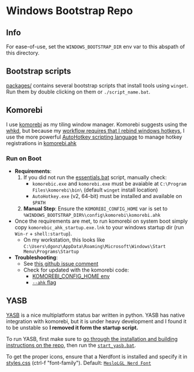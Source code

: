 # Windows Bootstrap Repo

## Info

For ease-of-use, set the `WINDOWS_BOOTSTRAP_DIR` env var to this abspath of this directory.

## Bootstrap scripts

[packages/](packages/) contains several bootstrap scripts that install tools using `winget`. Run them by double clicking on them or `./script_name.bat`.

## Komorebi

I use [komorebi](https://github.com/LGUG2Z/komorebi) as my tiling window manager. Komorebi suggests using the [whkd](https://github.com/LGUG2Z/whkd), but because my [workflow requires that I rebind windows hotkeys](https://github.com/LGUG2Z/whkd/issues/6), I use the more powerful [AutoHotkey scripting language](https://www.autohotkey.com) to manage hotkey registrations in [komorebi.ahk](config\komorebi\komorebi.ahk)

### Run on Boot

- **Requirements**:
    1. If you did not run the [essentials.bat](packages/essentials.bat) script, manually check:
        - `komorebic.exe` and `komorebi.exe` must be avaiable at `C:\Program Files\komorebi\bin\` (default `winget` install location)
        - `AutoHotkey.exe` (v2, 64-bit) must be installed and available on `$PATH`
    2. **Manual Step**: Ensure the `KOMOREBI_CONFIG_HOME` var is set to `%WINDOWS_BOOTSTRAP_DIR%\config\komorebi\komorebi.ahk`
- Once the requirements are met, to run komorebi on system boot simply copy `komorebic_ahk_startup.exe.lnk` to your windows startup dir (run `Win-r` + `shell:startup`).
    - On my workstation, this looks like `C:\Users\dgonz\AppData\Roaming\Microsoft\Windows\Start Menu\Programs\Startup`
- **Troubleshooting**:
    - See [this github issue comment](https://github.com/LGUG2Z/komorebi/issues/383#issuecomment-1670429774)
    - Check for updated with the komorebi code:
        - [KOMOREBI_CONFIG_HOME env](https://github.com/LGUG2Z/komorebi/blob/8afad7246fde6e00c1b1136a295e5078cfb93be1/komorebic/src/main.rs#L56C24-L56C44)
        - [`--ahk` flag](https://github.com/LGUG2Z/komorebi/blob/8afad7246fde6e00c1b1136a295e5078cfb93be1/komorebic/src/main.rs#L1708)

## YASB

[YASB](https://github.com/da-rth/yasb) is a nice multiplatform status bar written in python. YASB has native integration with komorebi, but it is under heavy development and I found it to be unstable so **I removed it form the startup script.**

To run YASB, first make sure to [go through the installation and building instructions on the repo](https://github.com/da-rth/yasb), then run the [`start_yasb.bat`](start_yasb.bat).

To get the proper icons, ensure that a Nerdfont is installed and specify it in [styles.css](config/.yasb/styles.css) (ctrl-f "font-family"). Default: [`MesloLGL Nerd Font`](https://github.com/ryanoasis/nerd-fonts/releases/download/v3.1.1/Meslo.zip)
